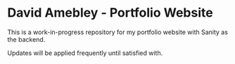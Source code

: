 # David Amebley - Portfolio Website
This is a work-in-progress repository for my portfolio website with Sanity as the backend.

Updates will be applied frequently until satisfied with.
